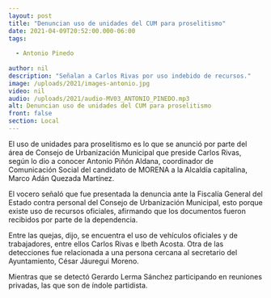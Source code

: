 ```yaml
---
layout: post
title: "Denuncian uso de unidades del CUM para proselitismo"
date: 2021-04-09T20:52:00.000-06:00
tags:
  
  - Antonio Pinedo
  
author: nil
description: "Señalan a Carlos Rivas por uso indebido de recursos."
image: /uploads/2021/images-antonio.jpg
video: nil
audio: /uploads/2021/audio-MV03_ANTONIO_PINEDO.mp3
alt: Denuncian uso de unidades del CUM para proselitismo
front: false
section: Local
---
```


El uso de unidades para proselitismo es lo que se anunció por parte del área de Consejo de Urbanización Municipal que preside Carlos Rivas, según lo dio a conocer Antonio Piñón Aldana, coordinador de Comunicación Social del candidato de MORENA a la Alcaldía capitalina, Marco Adán Quezada Martínez.

El vocero señaló que fue presentada la denuncia ante la Fiscalía General del Estado contra personal del Consejo de Urbanización Municipal, esto porque existe uso de recursos oficiales, afirmando que los documentos fueron recibidos por parte de la dependencia.

Entre las quejas, dijo, se encuentra el uso de vehículos oficiales y de trabajadores, entre ellos Carlos Rivas e Ibeth Acosta. Otra de las detecciones fue relacionada a una persona cercana al secretario del Ayuntamiento, César Jáuregui Moreno. 

Mientras que se detectó Gerardo Lerma Sánchez participando en reuniones privadas, las que son de índole partidista.
